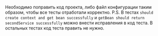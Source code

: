 Необходимо поправить код проекта, либо файл конфигурации таким образом, чтобы все тесты отработали корректно.
P.S. В тестах `should create context and get bean successfully` и `getBean should return secondService successfully` 
можно внести исправления в код теста. 
В остальных тестах код теста править не нужно.